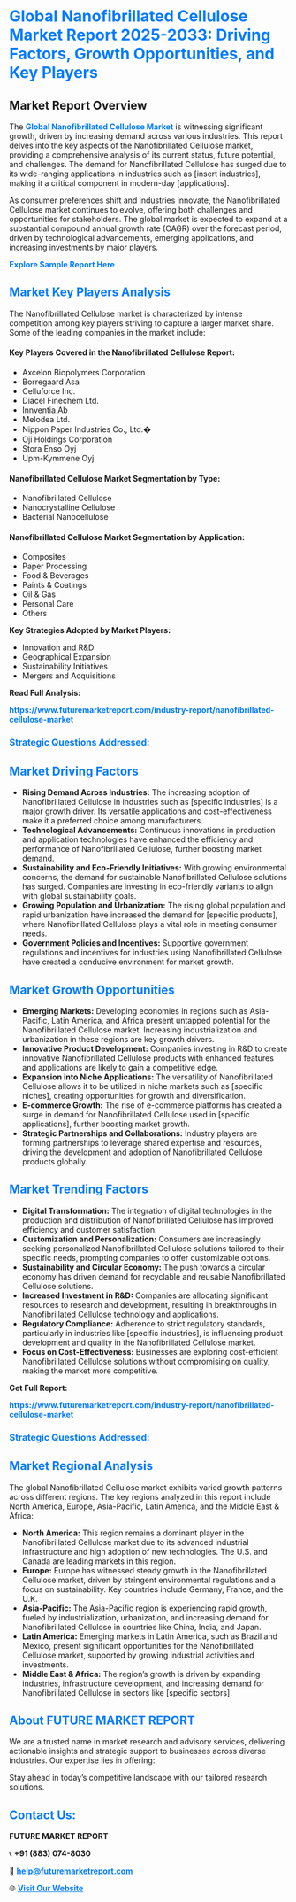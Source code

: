 <h1 style="color: #007BFF;">Global Nanofibrillated Cellulose Market Report 2025-2033: Driving Factors, Growth Opportunities, and Key Players</h1>

<section id="overview">
<h2>Market Report Overview</h2>
<p>The <a href="https://www.futuremarketreport.com/industry-report/nanofibrillated-cellulose-market" style="color: #007BFF; text-decoration: none;"><strong>Global Nanofibrillated Cellulose Market</strong></a> is witnessing significant growth, driven by increasing demand across various industries. This report delves into the key aspects of the Nanofibrillated Cellulose market, providing a comprehensive analysis of its current status, future potential, and challenges. The demand for Nanofibrillated Cellulose has surged due to its wide-ranging applications in industries such as [insert industries], making it a critical component in modern-day [applications].</p>
<p>As consumer preferences shift and industries innovate, the Nanofibrillated Cellulose market continues to evolve, offering both challenges and opportunities for stakeholders. The global market is expected to expand at a substantial compound annual growth rate (CAGR) over the forecast period, driven by technological advancements, emerging applications, and increasing investments by major players.</p>
</section>

<section id="overview">
<p><a href="https://www.futuremarketreport.com/request-sample/reportId=31599" style="color: #007BFF; text-decoration: none;"><strong>Explore Sample Report Here</strong></a></p>
</section>

<section id="key-players">
<h2 style="color: #007BFF;">Market Key Players Analysis</h2>
<p>The Nanofibrillated Cellulose market is characterized by intense competition among key players striving to capture a larger market share. Some of the leading companies in the market include:</p>
<h4>Key Players Covered in the Nanofibrillated Cellulose Report:</h4>
<ul><li>Axcelon Biopolymers Corporation</li><li>Borregaard Asa</li><li>Celluforce Inc.</li><li>Diacel Finechem Ltd.</li><li>Innventia Ab</li><li>Melodea Ltd.</li><li>Nippon Paper Industries Co., Ltd.�</li><li>Oji Holdings Corporation</li><li>Stora Enso Oyj</li><li>Upm-Kymmene Oyj</li></ul>
<h4>Nanofibrillated Cellulose Market Segmentation by Type:</h4>
<ul><li>Nanofibrillated Cellulose</li><li>Nanocrystalline Cellulose</li><li>Bacterial Nanocellulose</li></ul>

<h4>Nanofibrillated Cellulose Market Segmentation by Application:</h4>
<ul><li>Composites</li><li>Paper Processing</li><li>Food &amp; Beverages</li><li>Paints &amp; Coatings</li><li>Oil &amp; Gas</li><li>Personal Care</li><li>Others</li></ul>
<p><strong>Key Strategies Adopted by Market Players:</strong></p>
<ul>
<li>Innovation and R&D</li>
<li>Geographical Expansion</li>
<li>Sustainability Initiatives</li>
<li>Mergers and Acquisitions</li>
</ul>
</section>

<section>
<p><strong>Read Full Analysis: </strong></p><a href="https://www.futuremarketreport.com/industry-report/nanofibrillated-cellulose-market" style="color: #007BFF; text-decoration: none;"><strong>https://www.futuremarketreport.com/industry-report/nanofibrillated-cellulose-market</strong></a>
<h3 style="color: #007BFF;">Strategic Questions Addressed:</h3>
</section>

<section id="driving-factors">
<h2 style="color: #007BFF;">Market Driving Factors</h2>
<ul>
<li><strong>Rising Demand Across Industries:</strong> The increasing adoption of Nanofibrillated Cellulose in industries such as [specific industries] is a major growth driver. Its versatile applications and cost-effectiveness make it a preferred choice among manufacturers.</li>
<li><strong>Technological Advancements:</strong> Continuous innovations in production and application technologies have enhanced the efficiency and performance of Nanofibrillated Cellulose, further boosting market demand.</li>
<li><strong>Sustainability and Eco-Friendly Initiatives:</strong> With growing environmental concerns, the demand for sustainable Nanofibrillated Cellulose solutions has surged. Companies are investing in eco-friendly variants to align with global sustainability goals.</li>
<li><strong>Growing Population and Urbanization:</strong> The rising global population and rapid urbanization have increased the demand for [specific products], where Nanofibrillated Cellulose plays a vital role in meeting consumer needs.</li>
<li><strong>Government Policies and Incentives:</strong> Supportive government regulations and incentives for industries using Nanofibrillated Cellulose have created a conducive environment for market growth.</li>
</ul>
</section>

<section id="growth-opportunities">
<h2 style="color: #007BFF;">Market Growth Opportunities</h2>
<ul>
<li><strong>Emerging Markets:</strong> Developing economies in regions such as Asia-Pacific, Latin America, and Africa present untapped potential for the Nanofibrillated Cellulose market. Increasing industrialization and urbanization in these regions are key growth drivers.</li>
<li><strong>Innovative Product Development:</strong> Companies investing in R&D to create innovative Nanofibrillated Cellulose products with enhanced features and applications are likely to gain a competitive edge.</li>
<li><strong>Expansion into Niche Applications:</strong> The versatility of Nanofibrillated Cellulose allows it to be utilized in niche markets such as [specific niches], creating opportunities for growth and diversification.</li>
<li><strong>E-commerce Growth:</strong> The rise of e-commerce platforms has created a surge in demand for Nanofibrillated Cellulose used in [specific applications], further boosting market growth.</li>
<li><strong>Strategic Partnerships and Collaborations:</strong> Industry players are forming partnerships to leverage shared expertise and resources, driving the development and adoption of Nanofibrillated Cellulose products globally.</li>
</ul>
</section>

<section id="trending-factors">
<h2 style="color: #007BFF;">Market Trending Factors</h2>
<ul>
<li><strong>Digital Transformation:</strong> The integration of digital technologies in the production and distribution of Nanofibrillated Cellulose has improved efficiency and customer satisfaction.</li>
<li><strong>Customization and Personalization:</strong> Consumers are increasingly seeking personalized Nanofibrillated Cellulose solutions tailored to their specific needs, prompting companies to offer customizable options.</li>
<li><strong>Sustainability and Circular Economy:</strong> The push towards a circular economy has driven demand for recyclable and reusable Nanofibrillated Cellulose solutions.</li>
<li><strong>Increased Investment in R&D:</strong> Companies are allocating significant resources to research and development, resulting in breakthroughs in Nanofibrillated Cellulose technology and applications.</li>
<li><strong>Regulatory Compliance:</strong> Adherence to strict regulatory standards, particularly in industries like [specific industries], is influencing product development and quality in the Nanofibrillated Cellulose market.</li>
<li><strong>Focus on Cost-Effectiveness:</strong> Businesses are exploring cost-efficient Nanofibrillated Cellulose solutions without compromising on quality, making the market more competitive.</li>
</ul>
</section>

<section>
<p><strong>Get Full Report: </strong></p><a href="https://www.futuremarketreport.com/industry-report/nanofibrillated-cellulose-market" style="color: #007BFF; text-decoration: none;"><strong>https://www.futuremarketreport.com/industry-report/nanofibrillated-cellulose-market</strong></a>
<h3 style="color: #007BFF;">Strategic Questions Addressed:</h3>
</section>


<section id="regional-analysis">
<h2 style="color: #007BFF;">Market Regional Analysis</h2>
<p>The global Nanofibrillated Cellulose market exhibits varied growth patterns across different regions. The key regions analyzed in this report include North America, Europe, Asia-Pacific, Latin America, and the Middle East & Africa:</p>
<ul>
<li><strong>North America:</strong> This region remains a dominant player in the Nanofibrillated Cellulose market due to its advanced industrial infrastructure and high adoption of new technologies. The U.S. and Canada are leading markets in this region.</li>
<li><strong>Europe:</strong> Europe has witnessed steady growth in the Nanofibrillated Cellulose market, driven by stringent environmental regulations and a focus on sustainability. Key countries include Germany, France, and the U.K.</li>
<li><strong>Asia-Pacific:</strong> The Asia-Pacific region is experiencing rapid growth, fueled by industrialization, urbanization, and increasing demand for Nanofibrillated Cellulose in countries like China, India, and Japan.</li>
<li><strong>Latin America:</strong> Emerging markets in Latin America, such as Brazil and Mexico, present significant opportunities for the Nanofibrillated Cellulose market, supported by growing industrial activities and investments.</li>
<li><strong>Middle East & Africa:</strong> The region’s growth is driven by expanding industries, infrastructure development, and increasing demand for Nanofibrillated Cellulose in sectors like [specific sectors].</li>
</ul>
</section>

<footer>
<h2 style="color: #007BFF;">About FUTURE MARKET REPORT</h2>
<p>We are a trusted name in market research and advisory services, delivering actionable insights and strategic support to businesses across diverse industries. Our expertise lies in offering:</p>

<p>Stay ahead in today’s competitive landscape with our tailored research solutions.</p>

<h2 style="color: #007BFF;">Contact Us:</h2>
<p><strong>FUTURE MARKET REPORT</strong></p>
<p>📞 <strong>+91 (883) 074-8030</strong></p>
<p>📧 <strong><a href="mailto:help@futuremarketreport.com" style="color: #007BFF;">help@futuremarketreport.com</a></strong></p>
<p>🌐 <strong><a href="https://www.futuremarketreport.com/" style="color: #007BFF;">Visit Our Website</a></strong></p>
</footer>